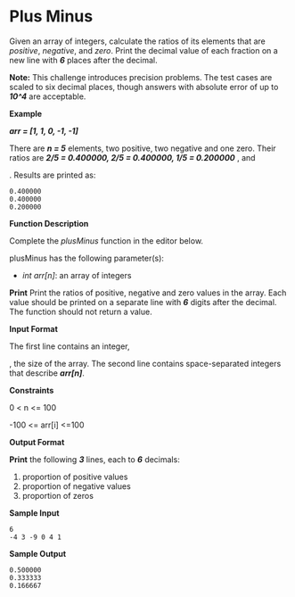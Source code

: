 # Plus Minus



Given an array of integers, calculate the ratios of its elements that are *positive*,  *negative*, and *zero*. Print the decimal value of each fraction on a new line with ***6*** places after the decimal.

**Note:** This challenge introduces precision problems.  The test cases are scaled to six decimal places, though answers with  absolute error of up to ***10^4*** are acceptable.

**Example** 

***arr = [1, 1, 0, -1, -1]***

There are ***n = 5***  elements, two positive, two negative and one zero.  Their ratios are ***2/5 = 0.400000, 2/5 = 0.400000, 1/5 = 0.200000*** ,  and 

.  Results are printed as:  

```
0.400000
0.400000
0.200000
```

**Function Description**

Complete the *plusMinus* function in the editor below.

plusMinus has the following parameter(s):

- *int arr[n]*: an array of integers

**Print** 
    Print the ratios of positive, negative and  zero values in the array.  Each value should be printed on a separate line with ***6*** digits after the decimal.  The function should not return a value.  

**Input Format**

The first line contains an integer, 

, the size of the array. 
 The second line contains  space-separated integers that describe ***arr[n]***.

**Constraints**

0 < n <= 100

-100 <= arr[i] <=100



**Output Format**

**Print** the following ***3*** lines, each to ***6*** decimals:

1. proportion of positive values
2. proportion of negative values
3. proportion of zeros

**Sample Input**

```
6
-4 3 -9 0 4 1         
```

**Sample Output**

```
0.500000
0.333333
0.166667
```


